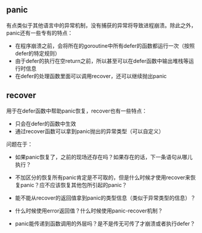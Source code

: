 ## panic

有点类似于其他语言中的异常机制，没有捕获的异常将导致进程崩溃。除此之外，panic还有一些专有的特点：

- 在程序崩溃之前，会将所在的goroutine中所有defer的函数都运行一次（按照defer的特定规则）
- 由于defer的执行在空return之前，所以甚至可以在defer函数中输出堆栈等运行时信息
- 在defer的处理函数里面可以调用recover，还可以继续抛出panic

## recover

用于在defer函数中帮助panic恢复，recover也有一些特点：

- 只会在defer的函数中生效
- 通过recover函数可以拿到panic抛出的异常类型（可以自定义）

问题在于：

- 如果panic恢复了，之前的现场还存在吗？如果存在的话，下一条语句从哪儿执行？
- 不加区分的恢复所有panic肯定是不可取的，但是什么时候才使用recover来恢复panic？应不应该恢复其他包所引起的panic？
- 能不能从recover的返回值拿到panic的类型信息（类似于异常类型的信息）？

- 什么时候使用error返回值？什么时候使用panic-recover机制？

- panic能传递到函数调用的外层吗？是不是传无可传了才崩溃或者执行defer？